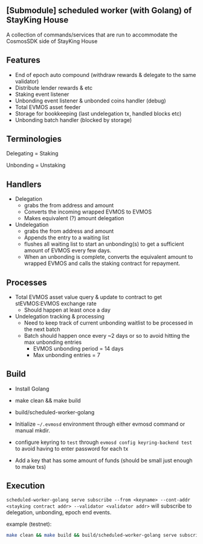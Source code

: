 ##  [Submodule] scheduled worker (with Golang) of StayKing House

A collection of commands/services that are run to accommodate the CosmosSDK side of StayKing House

## Features

 - End of epoch auto compound (withdraw rewards & delegate to the same validator)
 - Distribute lender rewards & etc
 - Staking event listener
 - Unbonding event listener & unbonded coins handler (debug)
 - Total EVMOS asset feeder
 - Storage for bookkeeping (last undelegation tx, handled blocks etc)
 - Unbonding batch handler (blocked by storage)

## Terminologies

Delegating = Staking

Unbonding = Unstaking

## Handlers

 - Delegation
   - grabs the from address and amount
   - Converts the incoming wrapped EVMOS to EVMOS
   - Makes equivalent (?) amount delegation
 - Undelegation
   - grabs the from address and amount
   - Appends the entry to a waiting list
   - flushes all waiting list to start an unbonding(s) to get a sufficient amount of EVMOS every few days.
   - When an unbonding is complete, converts the equivalent amount to wrapped EVMOS and calls the staking contract for repayment.

## Processes

 - Total EVMOS asset value query & update to contract to get stEVMOS:EVMOS exchange rate
   - Should happen at least once a day
 - Undelegation tracking & processing
   - Need to keep track of current unbonding waitlist to be processed in the next batch
   - Batch should happen once every ~2 days or so to avoid hitting the max unbonding entries
     - EVMOS unbonding period = 14 days
     - Max unbonding entries = 7

## Build

 - Install Golang
 - make clean && make build
 - build/scheduled-worker-golang

 - Initialize `~/.evmosd` environment through either evmosd command or manual mkdir.
 - configure keyring to `test` through `evmosd config keyring-backend test` to avoid having to enter password for each tx
 - Add a key that has some amount of funds (should be small just enough to make txs)


## Execution

`scheduled-worker-golang serve subscribe --from <keyname> --cont-addr <stayking contract addr> --validator <validator addr>` will subscribe to delegation, unbonding, epoch end events.

example (testnet):
```bash
make clean && make build && build/scheduled-worker-golang serve subscribe --from bob --cont-addr {Deployed StayKing Contarct Address} --uevmos-cont-addr {Deployed uEVMOS Contarct Address} --validator evmosvaloper1qvc6jej73armfs5fadn9lprx768f46d9wpd7d7 --broadcast-mode async  --eth-endpoint http://eth.bd.evmos.dev:8545 --node http://bd-evmos-testnet-state-sync-node-01.bdnodes.net:26657
```
